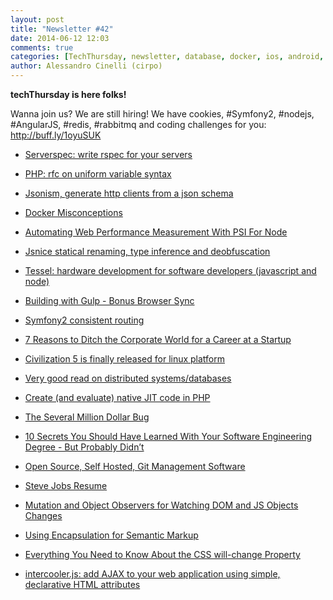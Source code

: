 ```yaml
---
layout: post
title: "Newsletter #42"
date: 2014-06-12 12:03
comments: true
categories: [TechThursday, newsletter, database, docker, ios, android, gulp, php, js, jobs, tessel]
author: Alessandro Cinelli (cirpo)
---
```


**techThursday is here folks!**

Wanna join us? We are still hiring!
We have cookies, #Symfony2, #nodejs, #AngularJS, #redis, #rabbitmq and coding challenges for you: http://buff.ly/1oyuSUK

* [Serverspec: write rspec for your servers](http://serverspec.org)

* [PHP: rfc on uniform variable syntax](https://wiki.php.net/rfc/uniform_variable_syntax)

* [Jsonism, generate http clients from a json schema](https://github.com/r7kamura/jsonism)

* [Docker Misconceptions](https://devopsu.com/blog/docker-misconceptions)

* [Automating Web Performance Measurement With PSI For Node](http://addyosmani.com/blog/automating-web-performance-measurement-with-psi-for-node/)

* [Jsnice statical renaming, type inference and deobfuscation](http://jsnice.org/)

* [Tessel: hardware development for software developers (javascript and node)](https://tessel.io/)

<!-- more -->

* [Building with Gulp - Bonus Browser Sync](http://www.smashingmagazine.com/2014/06/11/building-with-gulp/)

* [Symfony2 consistent routing](http://www.leaseweblabs.com/2013/04/symfony2-consistent-routing/)

* [7 Reasons to Ditch the Corporate World for a Career at a Startup](http://www.entrepreneur.com/article/234492)

* [Civilization 5 is finally released for linux platform](http://www.phoronix.com/scan.php?page=news_item&px=MTcxNjU)

* [Very good read on distributed systems/databases](http://www.allthingsdistributed.com/2008/12/eventually_consistent.html)

* [Create (and evaluate) native JIT code in PHP](https://github.com/krakjoe/jitfu)

* [The Several Million Dollar Bug](http://jacquesmattheij.com/the-several-million-dollar-bug)

* [10 Secrets You Should Have Learned With Your Software Engineering Degree - But Probably Didn’t](http://blog.newrelic.com/2014/06/03/10-secrets-learned-software-engineering-degree-probably-didnt/?utm_source=Leanstack+Weekly&utm_campaign=7b735e78b9-Leanstack_Weekly_54&utm_medium=email&utm_term=0_2911f8fd09-7b735e78b9-341766961)

* [Open Source, Self Hosted, Git Management Software](https://www.gitlab.com/)

* [Steve Jobs Resume](http://www.landsnail.com/apple/local/steve-jobs-resume/Resume.html)

* [Mutation and Object Observers for Watching DOM and JS Objects Changes](http://www.broken-links.com/2014/06/09/voyeurism-mutation-object-observers)

* [Using Encapsulation for Semantic Markup](http://css-tricks.com/using-encapsulation-semantic-markup/)

* [Everything You Need to Know About the CSS will-change Property](http://dev.opera.com/articles/css-will-change-property/)

* [intercooler.js: add AJAX to your web application using simple, declarative HTML attributes](http://intercoolerjs.org/)
